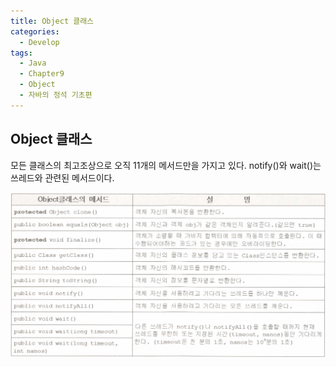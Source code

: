 ```yaml
---
title: Object 클래스
categories:
  - Develop
tags:
  - Java
  - Chapter9
  - Object
  - 자바의 정석 기초편
---
```

## Object 클래스

모든 클래스의 최고조상으로 오직 11개의 메서드만을 가지고 있다.
notify()와 wait()는 쓰레드와 관련된 메서드이다.

![20220811_1](/assets/img/20220811_1.png)